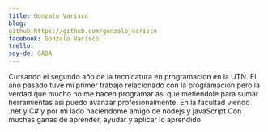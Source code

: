 ```yaml
---
title: Gonzalo Varisco
blog:
github:https://github.com/gonzalojvarisco
facebook: Gonzalo Varisco
trello: 
soy-de: CABA
---
```


Cursando el segundo año de la tecnicatura en programacion en la UTN.
El año pasado tuve mi primer trabajo relacionado con la programacion pero la verdad que mucho no me hacen programar asi que metiendole 
para sumar herramientas asi puedo avanzar profesionalmente.
En la facultad viendo .net y C# y por mi lado haciendome amigo de nodejs y javaScript
Con muchas ganas de aprender, ayudar y aplicar lo aprendido
